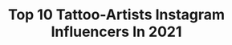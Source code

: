---
title: Top 10 Tattoo-Artists Instagram Influencers In 2021
description: >-
  Find top tattoo-artists Instagram influencers in 2021. Most popular hashtags: #tattoogirl #tattooartist #fashion.
platform: Instagram
hits: 4175
text_top: Analyze the top-rated Instagram profiles on inBeat.
text_bottom: inBeat holds 4175 Instagram influencers like this for you to collaborate.
profiles:
  - username: "pau.armstrong"
    fullname: >-
      Pau Armstrong - Calalini
    bio: >-
      #GirlBoss at @mf.bondstreet Check my music💔 @pau.armstrong.piercer #tarotist #tattoo #artist 22 Backup @lil.shypau pau.ladymaiden@gmail.com
    location: "Argentina"
    followers: 39637
    engagement: 715
    commentsToLikes: 0.078548
    id: ck5qbqxydmz000i11fl1khwv5
    verified: false
    hashtags: "#punkgirl, #egirl, #goth, #gothgirl"
  - username: "zaira.oraison"
    fullname: >-
      Zaira Oraison
    bio: >-
      ❤️~Level 24 🧡~Virgo♍ 💛~Italy󾓩 💚~Tattoo artist➡️ @zaira.tattoo 💙~Cosplayer 💜~Comic artist ➡️ @half_of_the_poisoned_apple 🖤~Gamer🎮 🌈love is love🌈 🦄YAOI🦄
    location: ""
    followers: 8598
    engagement: 1830
    commentsToLikes: 0.035416
    id: ckapahiruw4qm0i7877ll35ou
    verified: false
    hashtags: "#bakugoukatsukicosplay, #eren, #levi, #boy"
  - username: "aidualkylno"
    fullname: >-
      Klaudia Jóźwiak
    bio: >-
      🎤@mamtalent_tvn 12 💃Dancer/Choreographer 💪Fitness Instructor 💀Tattoo Artist 🍕Dietician 📩 aidualkylno@wp.pl
    location: "Poland"
    followers: 16102
    engagement: 1114
    commentsToLikes: 0.031379
    id: ck8t6yr61f3xl0j78p4y19drf
    verified: false
    hashtags: "#soft, #nails, #black, #love"
  - username: "maya_gat"
    fullname: >-
      Maya Gat Tattoos 🌿 מיה גת
    bio: >-
      Tattoo artist & painter • Tel Aviv •Working at @rom_studio •Bookings via email only -mayagat.tattoos@gmail.com Make tea not war 🍵✨
    location: "United Kingdom"
    followers: 11799
    engagement: 1089
    commentsToLikes: 0.069054
    id: ckf5mm1zkufzc0j23pzpw6z21
    verified: false
    hashtags: "#requiemforadream"
  - username: "andrea_kroki"
    fullname: >-
      Andrea Kroki
    bio: >-
      On the road Tattoo Artist🎨 Based in Catania🇮🇹 Regular guest Spain🇪🇸 France🇫🇷 •3891060663 andreaenigma1@gmail.com Personal page @andrea_lombardo.k
    location: "Italy"
    followers: 10318
    engagement: 720
    commentsToLikes: 0.136193
    id: ck5qeaoi9zj9k0i11m5nt70ii
    verified: false
    hashtags: "#tattoomagazine, #inksubmission, #catania, #abstracttattoo"
  - username: "shiratwig"
    fullname: >-
      Shira Twig🧚🏼‍♀️
    bio: >-
      19 y/o, tattoo artist. 🤹🏻‍♀️ Booking is closed🦋
    location: ""
    followers: 18173
    engagement: 1074
    commentsToLikes: 0.029379
    id: ck134zvdkz0eo0i19cwednx9k
    verified: false
    hashtags: "#dumbo, #disney, #buzzlightyear, #toystory"
  - username: "flucsy13"
    fullname: >-
      Flucsy flu 🖤☠️
    bio: >-
      💉Tattoo Artist💉: en @flucsy.tattoo ⬅️🐰 ☾ 🖤Alt Model: Canjes o Produs al MD💌
    location: "Argentina"
    followers: 23824
    engagement: 581
    commentsToLikes: 0.060950
    id: ck6ugnbn540aj0j71s1t8c8o1
    verified: false
    hashtags: "#nugoth, #gothgirl, #alternativemodel, #gothmodel"
  - username: "blackmermaiid_"
    fullname: >-
      𝕭𝖑𝖆𝖈𝕶 • 𝕸𝖊𝖗𝖒𝖆𝖎𝖉
    bio: >-
      Barcelona 🧜🏻‍♀️🔮 Cats😻Fashion👗Tattoos😷💉 Makeup💄 Travels✈️ Food 🍣 Team @pullandbear 👗 Tattoo Artist @sevenseas_tattoo 😷 Owner @sabbathcultclo 🔮
    location: "Spain"
    followers: 31497
    engagement: 1131
    commentsToLikes: 0.020346
    id: ck8tb53cfub9n0j78ejzsqrkh
    verified: false
    hashtags: "#blonde, #havefun, #tattoed, #goodvibes"
  - username: "brandochiesa"
    fullname: >-
      Brando Chiesa
    bio: >-
      💖pastel gore💖X🔥Animetal🔥 @tattoodo ambassador @fkirons @eternalink Tattoo artist and illustrator based in Florence Italy 📩brandochiesa01@gmail.com📩
    location: "United States"
    followers: 881052
    engagement: 856
    commentsToLikes: 0.010038
    id: ck55pdbauabl20i11jqqhap9a
    verified: true
    hashtags: "#thering, #hunterxhunter, #sailormoon, #evangelion"
  - username: "vendlertattoo"
    fullname: >-
      Kristian Vendler
    bio: >-
      ✦ International Tattoo Artist ✦ DECEMBER 2020 NYC 🇺🇸 BOOKINGS OPEN
    location: "Germany"
    followers: 110668
    engagement: 579
    commentsToLikes: 0.015133
    id: ck0vz3zzb76qa0i194hpgkuti
    verified: false
    hashtags: "#vendlertattoo, #kristianvendler, #germany, #stuttgart"
---